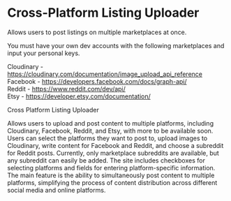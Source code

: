 # Cross-Platform Listing Uploader
Allows users to post listings on multiple marketplaces at once.

You must have your own dev accounts with the following marketplaces and input your personal keys.

Cloudinary - https://cloudinary.com/documentation/image_upload_api_reference  
Facebook - https://developers.facebook.com/docs/graph-api/  
Reddit - https://www.reddit.com/dev/api/  
Etsy - https://developer.etsy.com/documentation/  

Cross Platform Listing Uploader  
  
Allows users to upload and post content to multiple platforms, including Cloudinary, Facebook, Reddit, and Etsy, with more to be available soon. Users can select the platforms they want to post to, upload images to Cloudinary, write content for Facebook and Reddit, and choose a subreddit for Reddit posts. Currently, only marketplace subreddits are available, but any subreddit can easily be added. The site includes checkboxes for selecting platforms and fields for entering platform-specific information. The main feature is the ability to simultaneously post content to multiple platforms, simplifying the process of content distribution across different social media and online platforms.
